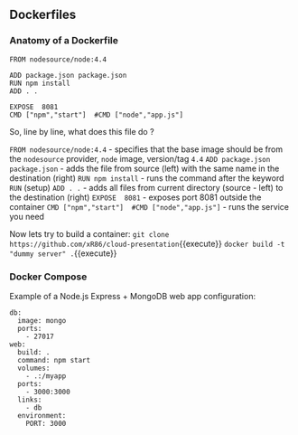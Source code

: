 
## Dockerfiles

### Anatomy of a Dockerfile

```
FROM nodesource/node:4.4

ADD package.json package.json  
RUN npm install  
ADD . .

EXPOSE  8081
CMD ["npm","start"]  #CMD ["node","app.js"]  
```

So, line by line, what does this file do ?

`FROM nodesource/node:4.4` - specifies that the base image should be from the `nodesource` provider, `node` image, version/tag `4.4`
`ADD package.json package.json` - adds the file from source (left) with the same name in the destination (right)
`RUN npm install` - runs the command after the keyword `RUN` (setup)
`ADD . .` - adds all files from current directory (source - left) to the destination (right)
`EXPOSE  8081` - exposes port 8081 outside the container
`CMD ["npm","start"]  #CMD ["node","app.js"]` - runs the service you need

Now lets try to build a container:
`git clone https://github.com/xR86/cloud-presentation`{{execute}}
`docker build -t "dummy server" .`{{execute}}


### Docker Compose

Example of a Node.js Express + MongoDB web app configuration:
```
db:
  image: mongo
  ports:
    - 27017
web:
  build: .
  command: npm start
  volumes:
    - .:/myapp
  ports:
    - 3000:3000
  links:
    - db
  environment:
    PORT: 3000
```
